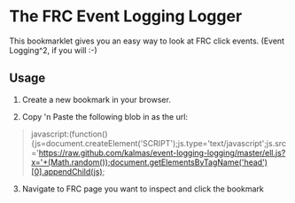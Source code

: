 The FRC Event Logging Logger
============================

This bookmarklet gives you an easy way to look at FRC click events. (Event Logging^2, if you will :-)

Usage
-----
1) Create a new bookmark in your browser.

2) Copy 'n Paste the following blob in as the url:

>javascript:(function(){js=document.createElement('SCRIPT');js.type='text/javascript';js.src='https://raw.github.com/kalmas/event-logging-logging/master/ell.js?x='+(Math.random());document.getElementsByTagName('head')[0].appendChild(js);

3) Navigate to FRC page you want to inspect and click the bookmark
